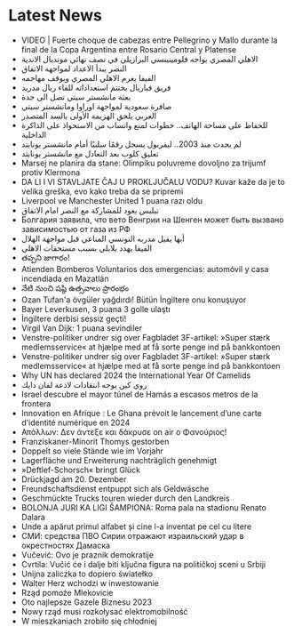# Latest News
-  VIDEO | Fuerte choque de cabezas entre Pellegrino y Mallo durante la final de la Copa Argentina entre Rosario Central y Platense
-  الاهلي المصري يواجه فلومينينسي البرازيلي في نصف نهائي مونديال الاندية
-  النصر يبدأ الاعداد لمواجهة الاتفاق
-  الفيفا يغرم الاهلي المصري ويوقف مهاجمه
-  فريق فياريال يختتم استعداداته للقاء ريال مدريد
-  بعثة مانشستر سيتي تصل الى جدة
-  صافرة سعودية لمواجهة اوراوا ومانشستر سيتي
-  العربي يلحق الهزيمة الأولى بالسد المتصدر
-  للحفاظ على مساحة الهاتف.. خطوات لمنع واتساب من الاستحواذ على الذاكرة الداخلية
-  لم يحدث منذ 2003.. ليفربول يسجل رقمًا سلبيًا أمام مانشستر يونايتد
-  تعليق كلوب بعد التعادل مع مانشستر يونايتد
-  Marsej ne planira da stane: Olimpiku poluvreme dovoljno za trijumf protiv Klermona
-  DA LI I VI STAVLJATE ČAJ U PROKLJUČALU VODU? Kuvar kaže da je to velika greška, evo kako treba da se pripremi
-  Liverpool ve Manchester United 1 puana razı oldu
-  تيليس يعود للمشاركة مع النصر امام الاتفاق
-  Болгария заявила, что вето Венгрии на Шенген может быть вызвано зависимостью от газа из РФ
-  أبها يقيل مدربه التونسي المناعي قبل مواجهة الهلال
-  الفيفا يهدد بلايلي بسبب مستحقات الاهلي
-  తప్పని జాగారం!
-  Atienden Bomberos Voluntarios dos emergencias: automóvil y casa incendiada en Mazatlán
-  నేటి నుంచి షష్ఠి ఉత్సవాలు ప్రారంభం
-  Ozan Tufan'a övgüler yağdırdı! Bütün İngiltere onu konuşuyor
-  Bayer Leverkusen, 3 puana 3 golle ulaştı
-  İngiltere derbisi sessiz geçti!
-  Virgil Van Dijk: 1 puana sevindiler
-  Venstre-politiker undrer sig over Fagbladet 3F-artikel: »Super stærk medlemsservice« at hjælpe med at få sorte penge ind på bankkontoen
-  Venstre-politiker undrer sig over Fagbladet 3F-artikel: »Super stærk medlemsservice« at hjælpe med at få sorte penge ind på bankkontoen
-  Why UN has declared 2024 the International Year Of Camelids
-  روي كين يوجه انتقادات لاذعة لفان دايك
-  Israel descubre el mayor túnel de Hamás a escasos metros de la frontera
-  Innovation en Afrique : Le Ghana prévoit le lancement d’une carte d’identité numérique en 2024
-  Απόλλων: Δεν άντεξε και δάκρυσε on air o Φανούριος!
-  Franziskaner-Minorit Thomys gestorben
-  Doppelt so viele Stände wie im Vorjahr
-  Lagerfläche und Erweiterung nachträglich genehmigt
-  »Deftlef-Schorsch« bringt Glück
-  Drückjagd am 20. Dezember
-  Freundschaftsdienst entpuppt sich als Geldwäsche
-  Geschmückte Trucks touren wieder durch den Landkreis
-  BOLONJA JURI KA LIGI ŠAMPIONA: Roma pala na stadionu Renato Dalara
-  Unde a apărut primul alfabet și cine l-a inventat pe cel cu litere
-  СМИ: средства ПВО Сирии отражают израильский удар в окрестностях Дамаска
-  Vučević: Ovo je praznik demokratije
-  Cvrtila: Vučić će i dalje biti ključna figura na političkoj sceni u Srbiji
-  Unijna zaliczka to dopiero światełko
-  Walter Herz wchodzi w inwestowanie
-  Rząd pomoże Mlekovicie
-  Oto najlepsze Gazele Biznesu 2023
-  Nowy rząd musi rozkołysać elektromobilność
-  W mieszkaniach zrobiło się chłodniej
